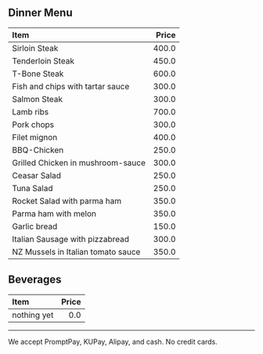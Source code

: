 ## Dinner Menu

| Item                               | Price |
| :--------------------------------- | ----: |
| Sirloin Steak                      | 400.0 |
| Tenderloin Steak                   | 450.0 |
| T-Bone Steak                       | 600.0 |
| Fish and chips with tartar sauce   | 300.0 |
| Salmon Steak                       | 300.0 |
| Lamb ribs                          | 700.0 |
| Pork chops                         | 300.0 |
| Filet mignon                       | 400.0 |
| BBQ-Chicken                        | 250.0 |
| Grilled Chicken in mushroom-sauce  | 300.0 |
| Ceasar Salad                       | 250.0 |
| Tuna Salad                         | 250.0 |
| Rocket Salad with parma ham        | 350.0 |
| Parma ham with melon               | 350.0 |
| Garlic bread                       | 150.0 |
| Italian Sausage with pizzabread    | 300.0 |
| NZ Mussels in Italian tomato sauce | 350.0 |

## Beverages

| Item        | Price |
| :---------- | ----: |
| nothing yet |   0.0 |

---

We accept PromptPay, KUPay, Alipay, and cash. No credit cards.
